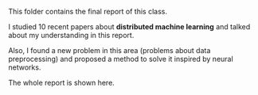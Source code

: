 This folder contains the final report of this class. 

I studied 10 recent papers about **distributed machine learning** and talked about my understanding in this report.

Also, I found a new problem in this area (problems about data preprocessing) and proposed a method to solve it inspired by neural networks.

The whole report is shown here.
